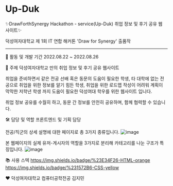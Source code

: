 # Up-Duk

✨DrawForthSynergy Hackathon - service(Up-Duk) 취업 정보 및 후기 공유 웹 사이트✨

덕성여자대학교 제 1회 IT 연합 해커톤 'Draw for Synergy' 출품작


-------------------------------------------------------------------------------------------------


📅 활동 및 개발 기간
2022.08.22 ~ 2022.08.26


📌 주제
덕성여자대학교 만의 취업 정보 및 후기 공유 웹사이트

취업을 준비하면서 같은 전공 선배 혹은 동문의 도움이 필요한 학생, 
타 대학에 없는 전공으로 취업을 위한 정보를 알기 힘든 학생,
취업을 위한 로드맵 작성이 어려워 계획이 막막한 저학년 학생 까지
도움이 필요한 덕성여대 학우를 위한 웹사이트 입니다.

취업 정보 공유를 수월히 하고, 동문 간 정보를 안전히 공유하며, 함께 협력할 수 있습니다.


🛠 담당 및 역할
프론트엔드 및 기획 담당

전공/직군의 상세 설명에 대한 페이지로 총 3가지 종류입니다.
![image](https://user-images.githubusercontent.com/101644134/220550569-e9db1ff4-1ab0-4328-b5cc-b267920a8f86.png)

본 웹페이지의 실제 유저-게시자의 역할을 3가지로 분리해 카테고리를 나눈 구조가 특징입니다. 
![image](https://user-images.githubusercontent.com/101644134/220550960-101906c7-fa8c-4eff-8599-ed171ecf8f65.png)



📚 사용 스텍
https://img.shields.io/badge/%23E34F26-HTML-orange  https://img.shields.io/badge/%231572B6-CSS-yellow


♥ 
덕성여자대학교 컴퓨터공학전공 김지민
